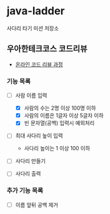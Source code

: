 # java-ladder

사다리 타기 미션 저장소

## 우아한테크코스 코드리뷰

- [온라인 코드 리뷰 과정](https://github.com/woowacourse/woowacourse-docs/blob/master/maincourse/README.md)

### 기능 목록

- [ ] 사람 이름 입력
    - [x] 사람의 수는 2명 이상 100명 이하
    - [x] 사람의 이름은 1글자 이상 5글자 이하
    - [x] 빈 문자열(공백) 입력시 예외처리

- [ ] 최대 사다리 높이 입력
    - 사다리 높이는 1 이상 100 이하

- [ ] 사다리 만들기
- [ ] 사다리 출력

### 추가 기능 목록

- [ ] 이름 앞뒤 공백 제거

